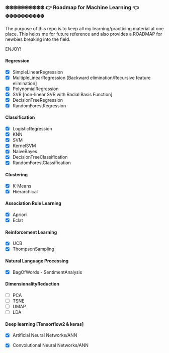 
### ❄️❄️❄️❄️❄️❄️❄️❄️❄️❄️  👉 Roadmap for Machine Learning 👈 ❄️❄️❄️❄️❄️❄️❄️❄️❄️❄️

The purpose of this repo is to keep all my learning/practicing material at one place. This helps me for future reference and also provides a ROADMAP for newbies breaking into the field.

ENJOY!

#### Regression

- [x] SimpleLinearRegression
- [x] MultipleLinearRegression [Backward elimination/Recursive feature elimination]
- [x] PolynomialRegression
- [x] SVR [non-linear SVR with Radial Basis Function]
- [x] DecisionTreeRegression
- [x] RandomForestRegression

#### Classification

- [x] LogisticRegression
- [x] KNN
- [x] SVM
- [x] KernelSVM
- [x] NaiveBayes
- [x] DecisionTreeClassification
- [x] RandomForestClassification

#### Clustering

- [x] K-Means
- [x] Hierarchical

#### Association Rule Learning

- [x] Apriori
- [x] Eclat

#### Reinforcement Learning

- [x] UCB
- [x] ThompsonSampling

#### Natural Language Processing

- [x] BagOfWords - SentimentAnalysis

#### DimensionalityReduction

- [ ] PCA
- [ ] TSNE
- [ ] UMAP
- [ ] LDA

#### Deep learning [Tensorflow2 & keras] 

- [x] Artificial Neural Networks/ANN
- [x] Convolutional Neural Networks/ANN

